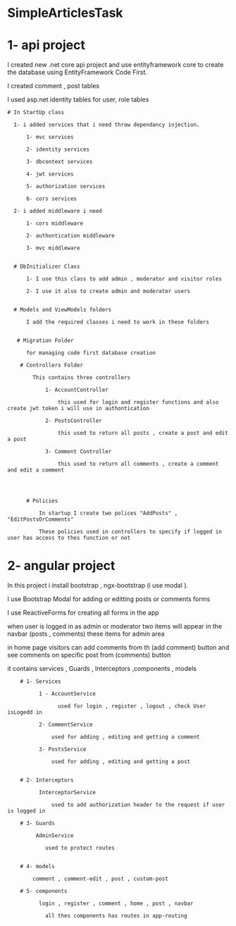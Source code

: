 # SimpleArticlesTask

# 1- api project
  
  I created new .net core api project and use entityframework core to create the database using EntityFramework Code First.
  
  I created comment , post tables
  
  I used asp.net identity tables for user, role tables
  
    # In StartUp class
      
      1- i added services that i need throw dependancy injection.
          
          1- mvc services
          
          2- identity services

          3- dbcontext services
          
          4- jwt services
          
          5- authorization services
          
          6- cors services
          
      2- i added middleware i need
          
          1- cors middleware
          
          2- authontication middleware
          
          3- mvc middleware
          
          
      # DbInitializer Class
      
          1- I use this class to add admin , moderator and visitor roles
          
          2- I use it also to create admin and moderator users
          
          
      # Models and ViewModels folders
      
          I add the required classes i need to work in these folders
          
          
       # Migration Folder
       
          for managing code first database creation
          
        # Controllers Folder
        
            This contains three controllers 
              
                1- AccountController
                    
                    this used for login and register functions and also create jwt token i will use in authontication
                    
                2- PostsController
                    
                    this used to return all posts , create a post and edit a post
                    
                3- Comment Controller
      
                    this used to return all comments , create a comment and edit a comment
                    
                    
                    
                    
          # Policies
          
              In startup I create two polices "AddPosts" , "EditPostsOrComments" 
              
              These policies used in controllers to specify if logged in user has access to thes function or not
              
              
  
  
# 2- angular project

  In this project i install bootstrap , ngx-bootstrap (i use modal ).
  
  I use Bootstrap Modal for adding or editting posts or comments forms
  
  I use ReactiveForms for creating all forms in the app
  
  when user is logged in as admin or moderator two items will appear in the navbar (posts , comments) these items for admin area
  
  in home page visitors can add comments from th (add comment) button and see comments on specific post from (comments) button
  
  it contains services , Guards , Interceptors ,components , models
  
  
        # 1- Services
              
              1 - AccountService
                  
                    used for login , register , logout , check User isLogedd in
                    
              2- CommentService
                
                  used for adding , editing and getting a comment
              
              3- PostsService
              
                  used for adding , editing and getting a post
                  
        
        # 2- Interceptors
        
              InterceptorService 
              
                  used to add authorization header to the request if user is logged in
              
        # 3- Guards
        
             AdminService 
              
                used to protect routes
                
                
        # 4- models
        
            comment , comment-edit , post , custom-post  
        
        # 5- components
        
              login , register , comment , home , post , navbar 
              
                all thes components has routes in app-routing
        
 
    
  
